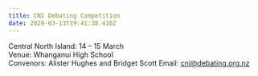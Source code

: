 ```yaml
---
title: CNI Debating Competition
date: 2020-03-13T19:41:38.416Z
---
```

Central North Island: 14 – 15 March  
Venue: Whanganui High School  
Convenors: Alister Hughes and Bridget Scott
Email: cni@debating.org.nz 